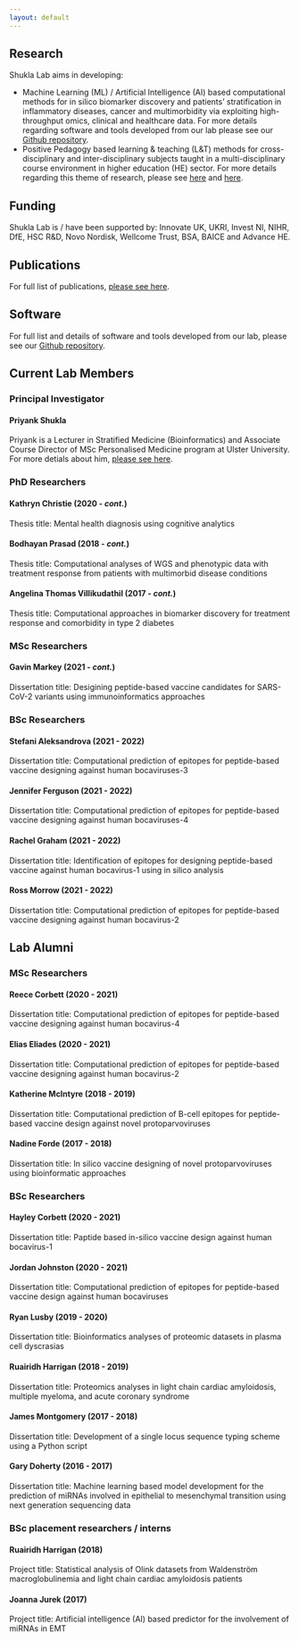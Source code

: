 ```yaml
---
layout: default
---
```


## Research
Shukla Lab aims in developing:
* Machine Learning (ML) / Artificial Intelligence (AI) based computational methods for in silico biomarker discovery and patients’ stratification in inflammatory diseases, cancer and multimorbidity via exploiting high-throughput omics, clinical and healthcare data. For more details regarding software and tools developed from our lab please see our [Github repository](https://github.com/ShuklaLab).
* Positive Pedagogy based learning & teaching (L&T) methods for cross-disciplinary and inter-disciplinary subjects taught in a multi-disciplinary course environment in higher education (HE) sector. For more details regarding this theme of research, please see [here](https://www.advance-he.ac.uk/knowledge-hub/intervention-through-teaching-and-learning-practice-addressing-stress-and-anxiety) and [here](https://ciernetwork.wordpress.com/).

## Funding
Shukla Lab is / have been supported by: Innovate UK, UKRI, Invest NI, NIHR, DfE, HSC R&D, Novo Nordisk, Wellcome Trust, BSA, BAICE and Advance HE.

## Publications
For full list of publications, [please see here](https://pure.ulster.ac.uk/en/persons/priyank-shukla/publications/).

## Software
For full list and details of software and tools developed from our lab, please see our [Github repository](https://github.com/ShuklaLab).

## Current Lab Members

### Principal Investigator
#### Priyank Shukla
Priyank is a Lecturer in Stratified Medicine (Bioinformatics) and Associate Course Director of MSc Personalised Medicine program at Ulster University. For more detials about him, [please see here](https://pure.ulster.ac.uk/en/persons/priyank-shukla).

### PhD Researchers
#### Kathryn Christie (2020 - _cont._)
Thesis title: Mental health diagnosis using cognitive analytics
#### Bodhayan Prasad (2018 - _cont._)
Thesis title: Computational analyses of WGS and phenotypic data with treatment response from patients with multimorbid disease conditions
#### Angelina Thomas Villikudathil (2017 - _cont._)
Thesis title: Computational approaches in biomarker discovery for treatment response and comorbidity in type 2 diabetes

### MSc Researchers
#### Gavin Markey (2021 - _cont._)
Dissertation title: Desigining peptide-based vaccine candidates for SARS-CoV-2 variants using immunoinformatics approaches

### BSc Researchers
#### Stefani Aleksandrova (2021 - 2022)
Dissertation title: Computational prediction of epitopes for peptide-based vaccine designing against human bocaviruses-3
#### Jennifer Ferguson (2021 - 2022)
Dissertation title: Computational prediction of epitopes for peptide-based vaccine designing against human bocaviruses-4
#### Rachel Graham (2021 - 2022)
Dissertation title: Identification of epitopes for designing peptide-based vaccine against human bocavirus-1 using in silico analysis
#### Ross Morrow (2021 - 2022)
Dissertation title: Computational prediction of epitopes for peptide-based vaccine designing against human bocavirus-2

## Lab Alumni

### MSc Researchers
#### Reece Corbett (2020 - 2021)
Dissertation title: Computational prediction of epitopes for peptide-based vaccine designing against human bocavirus-4
#### Elias Eliades (2020 - 2021)
Dissertation title: Computational prediction of epitopes for peptide-based vaccine designing against human bocavirus-2
#### Katherine McIntyre (2018 - 2019)
Dissertation title: Computational prediction of B-cell epitopes for peptide-based vaccine design against novel protoparvoviruses
#### Nadine Forde (2017 - 2018)
Dissertation title: In silico vaccine designing of novel protoparvoviruses using bioinformatic approaches

### BSc Researchers
#### Hayley Corbett (2020 - 2021)
Dissertation title: Paptide based in-silico vaccine design against human bocavirus-1
#### Jordan Johnston (2020 - 2021)
Dissertation title: Computational prediction of epitopes for peptide-based vaccine design against human bocaviruses
#### Ryan Lusby (2019 - 2020)
Dissertation title: Bioinformatics analyses of proteomic datasets in plasma cell dyscrasias
#### Ruairidh Harrigan (2018 - 2019)
Dissertation title: Proteomics analyses in light chain cardiac amyloidosis, multiple myeloma, and acute coronary syndrome
#### James Montgomery (2017 - 2018)
Dissertation title: Development of a single locus sequence typing scheme using a Python script
#### Gary Doherty (2016 - 2017)
Dissertation title: Machine learning based model development for the prediction of miRNAs involved in epithelial to mesenchymal transition using next generation sequencing data

### BSc placement researchers / interns
#### Ruairidh Harrigan (2018)
Project title: Statistical analysis of Olink datasets from Waldenström macroglobulinemia and light chain cardiac amyloidosis patients
#### Joanna Jurek (2017)
Project title: Artificial intelligence (AI) based predictor for the involvement of miRNAs in EMT
